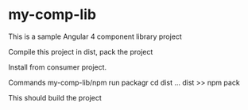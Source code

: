 # my-comp-lib

This is a sample Angular 4 component library project

Compile this project 
in dist, pack the project

Install from consumer project.

Commands
my-comp-lib/npm run packagr
cd dist
  ... dist >> npm pack


This should build the project
